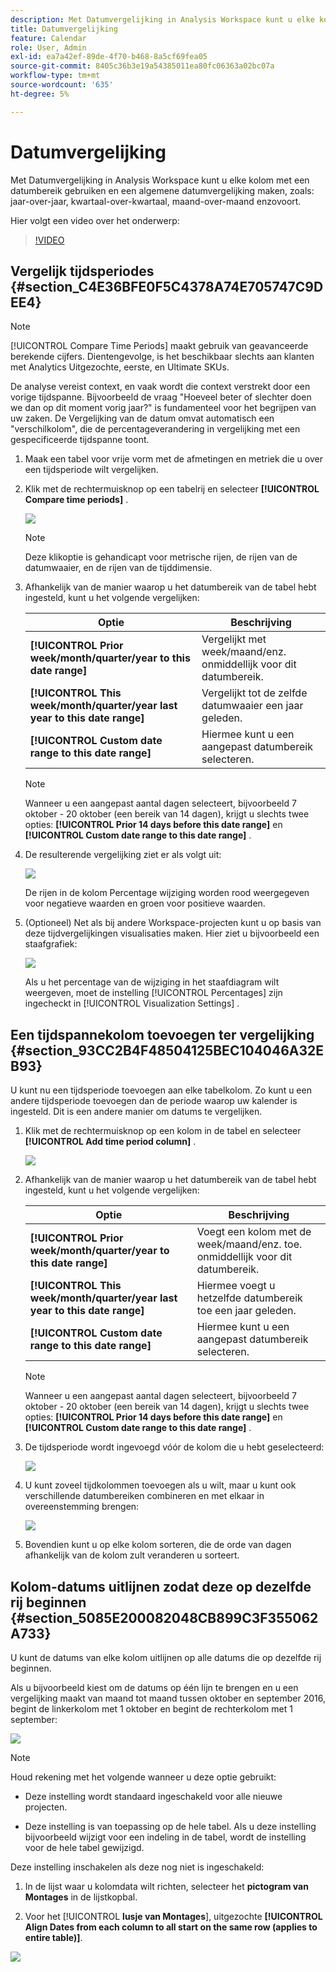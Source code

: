 ```yaml
---
description: Met Datumvergelijking in Analysis Workspace kunt u elke kolom met een datumbereik gebruiken en een algemene datumvergelijking maken, zoals jaar-over-jaar, kwartaal-over-kwartaal, maand-over-maand enzovoort.
title: Datumvergelijking
feature: Calendar
role: User, Admin
exl-id: ea7a42ef-89de-4f70-b468-8a5cf69fea05
source-git-commit: 8405c36b3e19a54385011ea80fc06363a02bc07a
workflow-type: tm+mt
source-wordcount: '635'
ht-degree: 5%

---
```


# Datumvergelijking

Met Datumvergelijking in Analysis Workspace kunt u elke kolom met een datumbereik gebruiken en een algemene datumvergelijking maken, zoals: jaar-over-jaar, kwartaal-over-kwartaal, maand-over-maand enzovoort.

Hier volgt een video over het onderwerp:

>[!VIDEO](https://video.tv.adobe.com/v/30753/?quality=12)

## Vergelijk tijdsperiodes {#section_C4E36BFE0F5C4378A74E705747C9DEE4}

>[!NOTE]
>[!UICONTROL Compare Time Periods] maakt gebruik van geavanceerde berekende cijfers. Dientengevolge, is het beschikbaar slechts aan klanten met Analytics Uitgezochte, eerste, en Ultimate SKUs.

De analyse vereist context, en vaak wordt die context verstrekt door een vorige tijdspanne. Bijvoorbeeld de vraag &quot;Hoeveel beter of slechter doen we dan op dit moment vorig jaar?&quot; is fundamenteel voor het begrijpen van uw zaken. De Vergelijking van de datum omvat automatisch een &quot;verschilkolom&quot;, die de percentageverandering in vergelijking met een gespecificeerde tijdspanne toont.

1. Maak een tabel voor vrije vorm met de afmetingen en metriek die u over een tijdsperiode wilt vergelijken.
1. Klik met de rechtermuisknop op een tabelrij en selecteer **[!UICONTROL Compare time periods]** .

   ![](assets/compare-time.png)

   >[!NOTE]
   >
   >Deze klikoptie is gehandicapt voor metrische rijen, de rijen van de datumwaaier, en de rijen van de tijddimensie.

1. Afhankelijk van de manier waarop u het datumbereik van de tabel hebt ingesteld, kunt u het volgende vergelijken:

   | Optie | Beschrijving |
   |---|---|
   | **[!UICONTROL Prior week/month/quarter/year to this date range]** | Vergelijkt met week/maand/enz. onmiddellijk voor dit datumbereik. |
   | **[!UICONTROL This week/month/quarter/year last year to this date range]** | Vergelijkt tot de zelfde datumwaaier een jaar geleden. |
   | **[!UICONTROL Custom date range to this date range]** | Hiermee kunt u een aangepast datumbereik selecteren. |

   >[!NOTE]
   >
   >Wanneer u een aangepast aantal dagen selecteert, bijvoorbeeld 7 oktober - 20 oktober (een bereik van 14 dagen), krijgt u slechts twee opties: **[!UICONTROL Prior 14 days before this date range]** en **[!UICONTROL Custom date range to this date range]** .

1. De resulterende vergelijking ziet er als volgt uit:

   ![](assets/compare-time-result.png)

   De rijen in de kolom Percentage wijziging worden rood weergegeven voor negatieve waarden en groen voor positieve waarden.

1. (Optioneel) Net als bij andere Workspace-projecten kunt u op basis van deze tijdvergelijkingen visualisaties maken. Hier ziet u bijvoorbeeld een staafgrafiek:

   ![](assets/compare-time-barchart.png)

   Als u het percentage van de wijziging in het staafdiagram wilt weergeven, moet de instelling [!UICONTROL Percentages] zijn ingecheckt in [!UICONTROL Visualization Settings] .

## Een tijdspannekolom toevoegen ter vergelijking {#section_93CC2B4F48504125BEC104046A32EB93}

U kunt nu een tijdsperiode toevoegen aan elke tabelkolom. Zo kunt u een andere tijdsperiode toevoegen dan de periode waarop uw kalender is ingesteld. Dit is een andere manier om datums te vergelijken.

1. Klik met de rechtermuisknop op een kolom in de tabel en selecteer **[!UICONTROL Add time period column]** .

   ![](assets/add-time-period-column.png)

1. Afhankelijk van de manier waarop u het datumbereik van de tabel hebt ingesteld, kunt u het volgende vergelijken:

   | Optie | Beschrijving |
   |---|---|
   | **[!UICONTROL Prior week/month/quarter/year to this date range]** | Voegt een kolom met de week/maand/enz. toe. onmiddellijk voor dit datumbereik. |
   | **[!UICONTROL This week/month/quarter/year last year to this date range]** | Hiermee voegt u hetzelfde datumbereik toe een jaar geleden. |
   | **[!UICONTROL Custom date range to this date range]** | Hiermee kunt u een aangepast datumbereik selecteren. |

   >[!NOTE]
   >
   >Wanneer u een aangepast aantal dagen selecteert, bijvoorbeeld 7 oktober - 20 oktober (een bereik van 14 dagen), krijgt u slechts twee opties: **[!UICONTROL Prior 14 days before this date range]** en **[!UICONTROL Custom date range to this date range]** .

1. De tijdsperiode wordt ingevoegd vóór de kolom die u hebt geselecteerd:

   ![](assets/add-time-period-column2.png)

1. U kunt zoveel tijdkolommen toevoegen als u wilt, maar u kunt ook verschillende datumbereiken combineren en met elkaar in overeenstemming brengen:

   ![](assets/add-time-period-column4.png)

1. Bovendien kunt u op elke kolom sorteren, die de orde van dagen afhankelijk van de kolom zult veranderen u sorteert.

## Kolom-datums uitlijnen zodat deze op dezelfde rij beginnen {#section_5085E200082048CB899C3F355062A733}

U kunt de datums van elke kolom uitlijnen op alle datums die op dezelfde rij beginnen.

Als u bijvoorbeeld kiest om de datums op één lijn te brengen en u een vergelijking maakt van maand tot maand tussen oktober en september 2016, begint de linkerkolom met 1 oktober en begint de rechterkolom met 1 september:

![](assets/add-time-period-column3.png)

>[!NOTE]
>
>Houd rekening met het volgende wanneer u deze optie gebruikt:
>
>* Deze instelling wordt standaard ingeschakeld voor alle nieuwe projecten.
>
>* Deze instelling is van toepassing op de hele tabel. Als u deze instelling bijvoorbeeld wijzigt voor een indeling in de tabel, wordt de instelling voor de hele tabel gewijzigd.
>

Deze instelling inschakelen als deze nog niet is ingeschakeld:

1. In de lijst waar u kolomdata wilt richten, selecteer het **pictogram van Montages** in de lijstkopbal.

1. Voor het [!UICONTROL **lusje van Montages**], uitgezochte **[!UICONTROL Align Dates from each column to all start on the same row (applies to entire table)]**.

![](assets/date-comparison-setting.png)


